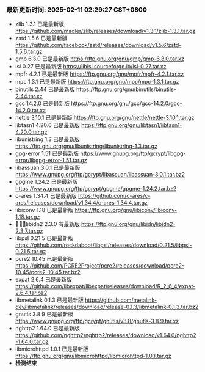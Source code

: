 ### <b><span style="color:black">最新更新时间: 2025-02-11 02:29:27 CST+0800</span></b> ###
- zlib 1.3.1 已是最新版 https://github.com/madler/zlib/releases/download/v1.3.1/zlib-1.3.1.tar.gz
- zstd 1.5.6 已是最新版 https://github.com/facebook/zstd/releases/download/v1.5.6/zstd-1.5.6.tar.gz
- gmp 6.3.0 已是最新版 https://ftp.gnu.org/gnu/gmp/gmp-6.3.0.tar.xz
- isl 0.27 已是最新版 https://libisl.sourceforge.io/isl-0.27.tar.xz
- mpfr 4.2.1 已是最新版 https://ftp.gnu.org/gnu/mpfr/mpfr-4.2.1.tar.xz
- mpc 1.3.1 已是最新版 https://ftp.gnu.org/gnu/mpc/mpc-1.3.1.tar.gz
- binutils 2.44 已是最新版 https://ftp.gnu.org/gnu/binutils/binutils-2.44.tar.xz
- gcc 14.2.0 已是最新版 https://ftp.gnu.org/gnu/gcc/gcc-14.2.0/gcc-14.2.0.tar.xz
- nettle 3.10.1 已是最新版 https://ftp.gnu.org/gnu/nettle/nettle-3.10.1.tar.gz
- libtasn1 4.20.0 已是最新版 https://ftp.gnu.org/gnu/libtasn1/libtasn1-4.20.0.tar.gz
- libunistring 1.3 已是最新版 https://ftp.gnu.org/gnu/libunistring/libunistring-1.3.tar.gz
- gpg-error 1.51 已是最新版 https://www.gnupg.org/ftp/gcrypt/libgpg-error/libgpg-error-1.51.tar.gz
- libassuan 3.0.1 已是最新版 https://www.gnupg.org/ftp/gcrypt/libassuan/libassuan-3.0.1.tar.bz2
- gpgme 1.24.2 已是最新版 https://www.gnupg.org/ftp/gcrypt/gpgme/gpgme-1.24.2.tar.bz2
- c-ares 1.34.4 已是最新版 https://github.com/c-ares/c-ares/releases/download/v1.34.4/c-ares-1.34.4.tar.gz
- libiconv 1.18 已是最新版 https://ftp.gnu.org/gnu/libiconv/libiconv-1.18.tar.gz
- 🔴🔴🔴libidn2 2.3.0 有最新版  https://ftp.gnu.org/gnu/libidn/libidn2-2.3.7.tar.gz
- libpsl 0.21.5 已是最新版 https://github.com/rockdaboot/libpsl/releases/download/0.21.5/libpsl-0.21.5.tar.gz
- pcre2 10.45 已是最新版 https://github.com/PCRE2Project/pcre2/releases/download/pcre2-10.45/pcre2-10.45.tar.bz2
- expat 2.6.4 已是最新版 https://github.com/libexpat/libexpat/releases/download/R_2_6_4/expat-2.6.4.tar.bz2
- libmetalink 0.1.3 已是最新版 https://github.com/metalink-dev/libmetalink/releases/download/release-0.1.3/libmetalink-0.1.3.tar.bz2
- gnutls 3.8.9 已是最新版 https://www.gnupg.org/ftp/gcrypt/gnutls/v3.8/gnutls-3.8.9.tar.xz
- nghttp2 1.64.0 已是最新版 https://github.com/nghttp2/nghttp2/releases/download/v1.64.0/nghttp2-1.64.0.tar.gz
- libmicrohttpd 1.0.1 已是最新版 https://ftp.gnu.org/gnu/libmicrohttpd/libmicrohttpd-1.0.1.tar.gz
- ******检测结束******

